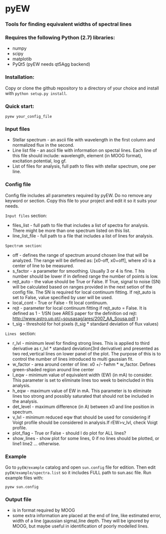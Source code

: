 # pyEW
### Tools for finding equivalent widths of spectral lines


### Requires the following Python (2.7) libraries:
- numpy
- scipy
- matplotib
- PyQt5 (pyEW needs qt5Agg backend)



### Installation:

Copy or clone the github repository
to a directory of your choice and install with `python setup.py install`.

### Quick start:
`pyew your_config_file`

### Input files

- Stellar spectrum - an ascii file with wavelength 
in the first column and normalized flux in the second.
- Line list file - an ascii file with information on spectal lines. Each line of this file should include: wavelength, 
element (in MOOG format), excitation potential, log gf.
- List of files for analysis, full path to files with stellar spectrum, one per line.

### Config file
Config file includes all parameters required by pyEW.  Do no remove any keyword or section.
Copy this file to your project and edit it so it suits your needs.


`Input files` section:
- files_list - full path to file that includes a list of spectra for analysis.
There might be more than one spectrum listed on this list. 
- line_list_file - full path to a file that includes a list of lines for analysis.
 

`Spectrum section`:
- off - defines the range of spectrum around chosen line that will be analyzed. 
The range will be defined as: [x0-off, x0+off], where x0 is a center of line to be measured. 
- s_factor - a parameter for smoothing. Usually 3 or 4 is fine. T
his number should be lower if in defined range the number of points 
is low.
- rejt_auto - the value should be True or False. If True, signal to noise (SN) 
will be calculated based on ranges provided in the next setion of the config file.
The SN is required for local continuum fitting. If rejt_auto is set to False,
value specified by user will be used.
- local_cont - True or False - fit local continuum.
- rejt - parameter for local continuum fitting if rejt_auto = False. 
It is defined as 1 - 1/SN (see ARES paper for the definition od rejt:
 http://www.astro.up.pt/~sousasag/ares/2007_AA_Sousa.pdf )
- t_sig - threshold for hot pixels (t_sig * standard deviation of flux values) 

 `Lines ` section:
- r_lvl - minimum level for finding strong lines. This is applied to third derivative 
as r_lvl * standard deviation(3rd derivative)
and presented as two red,vertical lines on lower panel of the plot. 
The purpose of this is to control the number of lines introduced to multi gaussian fit.
- w_factor - area around center of line: x0 +/- fwhm * w_factor. Defines green-shaded region around 
line center 
- l_eqw - minimum value of equivalent width (EW) (in mA) to consider.
 This parameter is set to eliminate lines too week to beincluded in this analysis.
- h_eqw - maximum value of EW in mA. This parameter is  to eliminate lines too strong 
and possibly saturated that should not be included in the analysis.
- det_level - maximum difference (in A) between x0 and line position in spectrum.
- v_lvl - minimum reduced eqw that should be used for considering if Voigt profile
should be considered in analysis.If rEW>v_lvl, check Voigt profile.
- plot_flag - True or False - should I do plot for ALL lines?
- show_lines - show plot for some lines, 0 if no lines should be plotted, 
or  line1 line2 ... otherwise.



### Example

Go to `pyEW/example` catalog and open `sun.config` file for edition.
Then edit  `pyEW/example/spectra.list` so it includes FULL path to sun.asc file.
Run example files with:

`pyew sun.config`



### Output file
- is in format required by MOOG
- some extra information are placed at the end of line,
  like estimated error, width of a line (gaussian sigma),line depth.
  They will be ignored by MOOG, but maybe useful in identification
  of poorly modelled lines.
  
